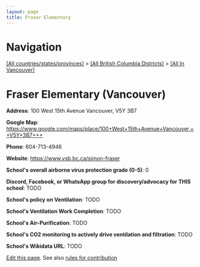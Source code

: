 ```yaml
---
layout: page
title: Fraser Elementary
---
```

# Navigation

[[All countries/states/provinces]](../../..) > [[All British Columbia Districts]](../..) > [[All In Vancouver]](..)

# Fraser Elementary (Vancouver)

**Address**: 100 West 15th Avenue Vancouver,  V5Y 3B7

**Google Map**: <https://www.google.com/maps/place/100+West+15th+Avenue+Vancouver,++V5Y+3B7+++>

**Phone**: 604-713-4946

**Website**: <https://www.vsb.bc.ca/simon-fraser>

**School's overall airborne virus protection grade (0-5)**: 0

**Discord, Facebook, or WhatsApp group for discovery/advocacy for THIS school**: TODO

**School's policy on Ventilation**: TODO

**School's Ventilation Work Completion**: TODO

**School's Air-Purification**: TODO

**School's CO2 monitoring to actively drive ventilation and filtration**: TODO

**School's Wikidata URL**: TODO


[Edit this page](https://github.com/ventilate-schools/BC/edit/main/././Vancouver/Fraser_Elementary.md). See also [rules for contribution](../../../contribution-rules/)